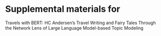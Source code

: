 # Supplemental materials for 
Travels with BERT: 
HC Andersen’s Travel Writing and Fairy Tales Through the Network Lens of Large Language Model-based Topic Modeling
